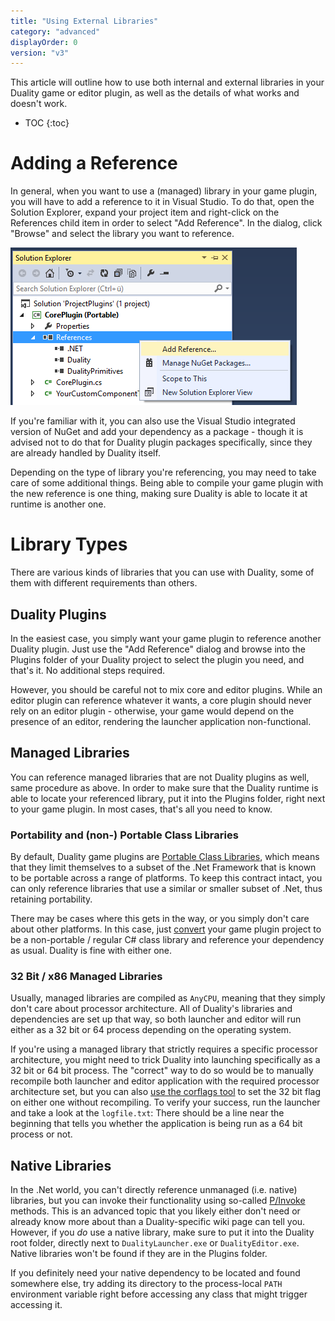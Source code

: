 ```yaml
---
title: "Using External Libraries"
category: "advanced"
displayOrder: 0
version: "v3"
---
```


This article will outline how to use both internal and external libraries in your Duality game or editor plugin, as well as the details of what works and doesn't work.

* TOC
{:toc}

# Adding a Reference

In general, when you want to use a (managed) library in your game plugin, you will have to add a reference to it in Visual Studio. To do that, open the Solution Explorer, expand your project item and right-click on the References child item in order to select "Add Reference". In the dialog, click "Browse" and select the library you want to reference.

![](../img/LibraryUsage/AddReference.png)

If you're familiar with it, you can also use the Visual Studio integrated version of NuGet and add your dependency as a package - though it is advised not to do that for Duality plugin packages specifically, since they are already handled by Duality itself.

Depending on the type of library you're referencing, you may need to take care of some additional things. Being able to compile your game plugin with the new reference is one thing, making sure Duality is able to locate it at runtime is another one.

# Library Types

There are various kinds of libraries that you can use with Duality, some of them with different requirements than others.

## Duality Plugins

In the easiest case, you simply want your game plugin to reference another Duality plugin. Just use the "Add Reference" dialog and browse into the Plugins folder of your Duality project to select the plugin you need, and that's it. No additional steps required.

However, you should be careful not to mix core and editor plugins. While an editor plugin can reference whatever it wants, a core plugin should never rely on an editor plugin - otherwise, your game would depend on the presence of an editor, rendering the launcher application non-functional.

## Managed Libraries

You can reference managed libraries that are not Duality plugins as well, same procedure as above. In order to make sure that the Duality runtime is able to locate your referenced library, put it into the Plugins folder, right next to your game plugin. In most cases, that's all you need to know.

### Portability and (non-) Portable Class Libraries

By default, Duality game plugins are [Portable Class Libraries](Framework-Structure.md), which means that they limit themselves to a subset of the .Net Framework that is known to be portable across a range of platforms. To keep this contract intact, you can only reference libraries that use a similar or smaller subset of .Net, thus retaining portability.

There may be cases where this gets in the way, or you simply don't care about other platforms. In this case, just [convert](http://stackoverflow.com/q/20094075/2015377) your game plugin project to be a non-portable / regular C# class library and reference your dependency as usual. Duality is fine with either one.

### 32 Bit / x86 Managed Libraries

Usually, managed libraries are compiled as `AnyCPU`, meaning that they simply don't care about processor architecture. All of Duality's libraries and dependencies are set up that way, so both launcher and editor will run either as a 32 bit or 64 process depending on the operating system.

If you're using a managed library that strictly requires a specific processor architecture, you might need to trick Duality into launching specifically as a 32 bit or 64 bit process. The "correct" way to do so would be to manually recompile both launcher and editor application with the required processor architecture set, but you can also [use the corflags tool](http://stackoverflow.com/q/17022457/2015377) to set the 32 bit flag on either one without recompiling. To verify your success, run the launcher and take a look at the `logfile.txt`: There should be a line near the beginning that tells you whether the application is being run as a 64 bit process or not.

## Native Libraries

In the .Net world, you can't directly reference unmanaged (i.e. native) libraries, but you can invoke their functionality using so-called [P/Invoke](https://msdn.microsoft.com/en-us/library/55d3thsc.aspx) methods. This is an advanced topic that you likely either don't need or already know more about than a Duality-specific wiki page can tell you. However, if you _do_ use a native library, make sure to put it into the Duality root folder, directly next to `DualityLauncher.exe` or `DualityEditor.exe`. Native libraries won't be found if they are in the Plugins folder.

If you definitely need your native dependency to be located and found somewhere else, try adding its directory to the process-local `PATH` environment variable right before accessing any class that might trigger accessing it.